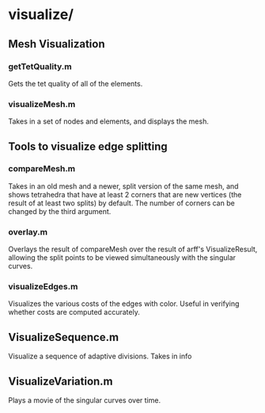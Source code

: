 # visualize/

## Mesh Visualization

### getTetQuality.m

Gets the tet quality of all of the elements.

### visualizeMesh.m

Takes in a set of nodes and elements, and displays the mesh.

## Tools to visualize edge splitting

### compareMesh.m

Takes in an old mesh and a newer, split version of the same mesh, and shows tetrahedra that have at least 2 corners that are new vertices (the result of at least two splits) by default. The number of corners can be changed by the third argument.

### overlay.m

Overlays the result of compareMesh over the result of arff's VisualizeResult, allowing the split points to be viewed simultaneously with the singular curves.

### visualizeEdges.m

Visualizes the various costs of the edges with color. Useful in verifying whether costs are computed accurately.

## VisualizeSequence.m

Visualize a sequence of adaptive divisions. Takes in info

## VisualizeVariation.m

Plays a movie of the singular curves over time.
